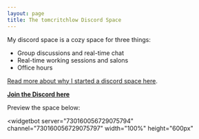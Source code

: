 ```yaml
---
layout: page
title: The tomcritchlow Discord Space
---
```


My discord space is a cozy space for three things:

- Group discussions and real-time chat
- Real-time working sessions and salons
- Office hours

[Read more about why I started a discord space here](https://tomcritchlow.com/2020/07/08/discord/).

**[Join the Discord here](https://discord.gg/YhgPmuF)**

Preview the space below:

<widgetbot
    server="730160056729075794"
    channel="730160056729075797"
    width="100%"
    height="600px"
></widgetbot>
<script src="https://cdn.jsdelivr.net/npm/@widgetbot/html-embed"></script>